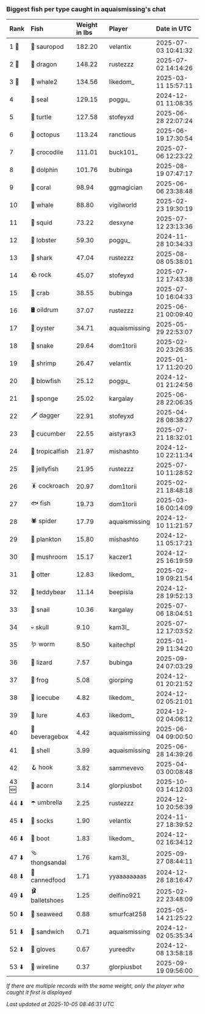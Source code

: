 ### Biggest fish per type caught in aquaismissing's chat

| Rank  | Fish            | Weight in lbs | Player        | Date in UTC         |
|:------|:----------------|:--------------|:--------------|:--------------------|
| 1 🥇  | 🦕 sauropod     | 182.20        | velantix      | 2025-07-03 10:41:32 |
| 2 🥈  | 🐉 dragon       | 148.22        | rustezzz      | 2025-07-02 14:14:26 |
| 3 🥉  | 🐋 whale2       | 134.56        | likedom_      | 2025-03-11 15:57:11 |
| 4     | 🦭 seal         | 129.15        | poggu_        | 2024-12-01 11:08:35 |
| 5     | 🐢 turtle       | 127.58        | stofeyxd      | 2025-06-28 22:07:24 |
| 6     | 🐙 octopus      | 113.24        | ranctious     | 2025-06-19 17:30:54 |
| 7     | 🐊 crocodile    | 111.01        | buck101_      | 2025-07-06 12:23:22 |
| 8     | 🐬 dolphin      | 101.76        | bubinga       | 2025-08-19 07:47:17 |
| 9     | 🪸 coral        | 98.94         | ggmagician    | 2025-06-06 23:38:48 |
| 10    | 🐳 whale        | 88.80         | vigilworld    | 2025-02-23 19:30:19 |
| 11    | 🦑 squid        | 73.22         | desxyne       | 2025-07-12 23:13:36 |
| 12    | 🦞 lobster      | 59.30         | poggu_        | 2024-11-28 10:34:33 |
| 13    | 🦈 shark        | 47.04         | rustezzz      | 2025-08-08 05:38:01 |
| 14    | 🪨 rock         | 45.07         | stofeyxd      | 2025-07-12 17:43:38 |
| 15    | 🦀 crab         | 38.55         | bubinga       | 2025-07-10 16:04:33 |
| 16    | 🛢️ oildrum       | 37.07         | rustezzz      | 2025-06-21 00:09:40 |
| 17    | 🦪 oyster       | 34.71         | aquaismissing | 2025-05-29 22:53:07 |
| 18    | 🐍 snake        | 29.64         | dom1torii     | 2025-02-20 23:26:35 |
| 19    | 🦐 shrimp       | 26.47         | velantix      | 2025-01-17 11:20:20 |
| 20    | 🐡 blowfish     | 25.12         | poggu_        | 2024-12-01 21:24:56 |
| 21    | 🧽 sponge       | 25.02         | kargalay      | 2025-06-28 22:06:35 |
| 22    | 🗡️ dagger        | 22.91         | stofeyxd      | 2025-04-28 08:38:27 |
| 23    | 🥒 cucumber     | 22.55         | aistyrax3     | 2025-07-21 18:32:01 |
| 24    | 🐠 tropicalfish | 21.97         | mishashto     | 2024-12-10 22:11:34 |
| 25    | 🪼 jellyfish    | 21.95         | rustezzz      | 2025-07-10 11:28:52 |
| 26    | 🪳 cockroach    | 20.97         | dom1torii     | 2025-02-21 18:48:18 |
| 27    | 🐟 fish         | 19.73         | dom1torii     | 2025-03-16 00:14:09 |
| 28    | 🕷️ spider        | 17.79         | aquaismissing | 2024-12-10 11:21:57 |
| 29    | 🦠 plankton     | 15.80         | mishashto     | 2024-12-11 05:17:21 |
| 30    | 🍄 mushroom     | 15.17         | kaczer1       | 2024-12-25 16:19:59 |
| 31    | 🦦 otter        | 12.83         | likedom_      | 2025-02-19 09:21:54 |
| 32    | 🧸 teddybear    | 11.14         | beepisla      | 2024-12-28 19:52:13 |
| 33    | 🐌 snail        | 10.36         | kargalay      | 2025-07-06 18:04:51 |
| 34    | 💀 skull        | 9.10          | kam3l_        | 2025-07-12 17:03:52 |
| 35    | 🪱 worm         | 8.50          | kaitechpl     | 2025-01-29 11:34:20 |
| 36    | 🦎 lizard       | 7.57          | bubinga       | 2025-09-24 07:03:29 |
| 37    | 🐸 frog         | 5.08          | giorping      | 2024-12-01 20:21:52 |
| 38    | 🧊 icecube      | 4.82          | likedom_      | 2024-12-02 05:21:01 |
| 39    | 🎏 lure         | 4.63          | likedom_      | 2024-12-02 04:06:12 |
| 40    | 🧃 beveragebox  | 4.42          | aquaismissing | 2025-06-04 09:00:50 |
| 41    | 🐚 shell        | 3.99          | aquaismissing | 2025-06-28 14:39:26 |
| 42    | 🪝 hook         | 3.82          | sammevevo     | 2025-04-03 00:08:48 |
| 43 🆕 | 🌰 acorn        | 3.14          | glorpiusbot   | 2025-10-03 14:12:03 |
| 44 ⬇  | ☂️ umbrella      | 2.25          | rustezzz      | 2024-12-10 20:56:39 |
| 45 ⬇  | 🧦 socks        | 1.90          | velantix      | 2024-11-27 18:39:52 |
| 46 ⬇  | 👢 boot         | 1.83          | likedom_      | 2024-12-02 16:34:12 |
| 47 ⬇  | 🩴 thongsandal  | 1.76          | kam3l_        | 2025-09-27 08:44:11 |
| 48 ⬇  | 🥫 cannedfood   | 1.71          | yyaaaaaaaas   | 2024-12-28 18:16:47 |
| 49 ⬇  | 🩰 balletshoes  | 1.25          | delfino921    | 2025-02-22 23:48:09 |
| 50 ⬇  | 🌿 seaweed      | 0.88          | smurfcat258   | 2025-05-14 21:25:22 |
| 51 ⬇  | 🥪 sandwich     | 0.71          | aquaismissing | 2024-12-02 05:35:34 |
| 52 ⬇  | 🧤 gloves       | 0.67          | yureedtv      | 2024-12-08 13:58:18 |
| 53 ⬇  | 🧵 wireline     | 0.37          | glorpiusbot   | 2025-09-19 09:56:00 |

_If there are multiple records with the same weight, only the player who caught it first is displayed_

_Last updated at 2025-10-05 08:46:31 UTC_
